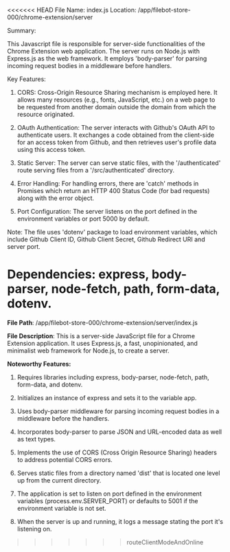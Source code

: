 <<<<<<< HEAD
File Name: index.js
Location: /app/filebot-store-000/chrome-extension/server

Summary: 

This Javascript file is responsible for server-side functionalities of the Chrome Extension web application. The server runs on Node.js with Express.js as the web framework. It employs 'body-parser' for parsing incoming request bodies in a middleware before handlers.

Key Features:

1. CORS: Cross-Origin Resource Sharing mechanism is employed here. It allows many resources (e.g., fonts, JavaScript, etc.) on a web page to be requested from another domain outside the domain from which the resource originated.

2. OAuth Authentication: The server interacts with Github's OAuth API to authenticate users. It exchanges a code obtained from the client-side for an access token from Github, and then retrieves user's profile data using this access token.

3. Static Server: The server can serve static files, with the '/authenticated' route serving files from a '/src/authenticated' directory.

4. Error Handling: For handling errors, there are 'catch' methods in Promises which return an HTTP 400 Status Code (for bad requests) along with the error object.

5. Port Configuration: The server listens on the port defined in the environment variables or port 5000 by default.

Note: The file uses 'dotenv' package to load environment variables, which include Github Client ID, Github Client Secret, Github Redirect URI and server port.

Dependencies: express, body-parser, node-fetch, path, form-data, dotenv.
=======
**File Path**: /app/filebot-store-000/chrome-extension/server/index.js

**File Description**: 
This is a server-side JavaScript file for a Chrome Extension application. It uses Express.js, a fast, unopinionated, and minimalist web framework for Node.js, to create a server.

**Noteworthy Features:**

1. Requires libraries including express, body-parser, node-fetch, path, form-data, and dotenv.

2. Initializes an instance of express and sets it to the variable app.

3. Uses body-parser middleware for parsing incoming request bodies in a middleware before the handlers. 

4. Incorporates body-parser to parse JSON and URL-encoded data as well as text types.

5. Implements the use of CORS (Cross Origin Resource Sharing) headers to address potential CORS errors. 

6. Serves static files from a directory named 'dist' that is located one level up from the current directory.

7. The application is set to listen on port defined in the environment variables (process.env.SERVER_PORT) or defaults to 5001 if the environment variable is not set.

8. When the server is up and running, it logs a message stating the port it's listening on.
>>>>>>> routeClientModeAndOnline
